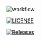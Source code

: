 ![workflow](https://github.com/sd-napier/SET08103-Group-1/actions/workflows/main.yml/badge.svg)

[![LICENSE](https://img.shields.io/github/license/sd-napier/devops.svg?style=flat-square)](https://github.com/sd-napier/SET08103-Group-1/blob/master/LICENSE)

[![Releases](https://img.shields.io/github/release/sd-napier/SET08103-Group-1/all.svg?style=flat-square)](https://github.com/sd-napier/SET08103-Group-1/releases)
